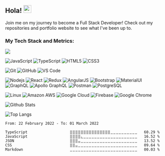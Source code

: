 ## Hola! <img src="https://media.giphy.com/media/hvRJCLFzcasrR4ia7z/giphy.gif" width="25px"></a>

Join me on my journey to become a Full Stack Developer! Check out my repositories and portfolio website to see what I've been up to.

### My Tech Stack and Metrics:

![](https://komarev.com/ghpvc/?username=carriver)

![JavaScript](https://img.shields.io/badge/-JavaScript-black?style=flat-square&logo=javascript)
![TypeScript](https://img.shields.io/badge/-TypeScript-black?style=flat-square&logo=typescript)
![HTML5](https://img.shields.io/badge/-HTML5-E34F26?style=flat-square&logo=html5&logoColor=white)
![CSS3](https://img.shields.io/badge/-CSS3-1572B6?style=flat-square&logo=css3)

![Git](https://img.shields.io/badge/-Git-black?style=flat-square&logo=git)
![GitHub](https://img.shields.io/badge/-GitHub-181717?style=flat-square&logo=github)
![VS Code](https://img.shields.io/badge/-VS%20Code-007ACC?style=flat-square&logo=visual-studio-code)

![Nodejs](https://img.shields.io/badge/-Nodejs-black?style=flat-square&logo=Node.js)
![React](https://img.shields.io/badge/-React-black?style=flat-square&logo=react)
![Redux](https://img.shields.io/badge/-Redux-black?style=flat-square&logo=redux)
![AngularJS](https://img.shields.io/badge/-Angularjs-black?style=flat-square&logo=angularJS)
![Bootstrap](https://img.shields.io/badge/-Bootstrap-563D7C?style=flat-square&logo=bootstrap)
![MaterialUI](https://img.shields.io/badge/-MatrialUI-0081CB?style=flat-square&logo=material-UI)
![GraphQL](https://img.shields.io/badge/-GraphQL-E10098?style=flat-square&logo=graphql)
![Apollo GraphQL](https://img.shields.io/badge/-Apollo%20GraphQL-311C87?style=flat-square&logo=apollo-graphql)
![Postman](https://img.shields.io/badge/Postman-black?style=flat-square&logo=postman)
![PostgreSQL](https://img.shields.io/badge/-PostgreSQL-336791?style=flat-square&logo=postgresql)

![Linux](https://img.shields.io/badge/Linux-black?style=flat-square&logo=linux)
![Amazon AWS](https://img.shields.io/badge/Amazon%20AWS-232F3E?style=flat-square&logo=amazon-aws)
![Google Cloud](https://img.shields.io/badge/Google%20Cloud-black?style=flat-square&logo=google-cloud)
![Firebase](https://img.shields.io/badge/Firebase-black?style=flat-square&logo=firebase)
![Google Chrome](https://img.shields.io/badge/Chrome-black?style=flat-square&logo=google-chrome)

![Github Stats](https://github-readme-stats.vercel.app/api?username=carriver&count_private=true&show_icons=true&include_all_commits=true)

![Top Langs](https://github-readme-stats.vercel.app/api/top-langs/?username=carriver&hide=TeX&layout=compact)

<!--START_SECTION:waka-->

```text
From: 22 February 2022 - To: 01 March 2022

TypeScript                   ⣿⣿⣿⣿⣿⣿⣿⣿⣿⣿⣿⣿⣿⣿⣿⣀⣀⣀⣀⣀⣀⣀⣀⣀⣀   60.29 %
JavaScript                   ⣿⣿⣿⣿⣄⣀⣀⣀⣀⣀⣀⣀⣀⣀⣀⣀⣀⣀⣀⣀⣀⣀⣀⣀⣀   16.52 %
JSON                         ⣿⣿⣿⣤⣀⣀⣀⣀⣀⣀⣀⣀⣀⣀⣀⣀⣀⣀⣀⣀⣀⣀⣀⣀⣀   13.52 %
CSS                          ⣿⣿⣤⣀⣀⣀⣀⣀⣀⣀⣀⣀⣀⣀⣀⣀⣀⣀⣀⣀⣀⣀⣀⣀⣀   09.64 %
Markdown                     ⣀⣀⣀⣀⣀⣀⣀⣀⣀⣀⣀⣀⣀⣀⣀⣀⣀⣀⣀⣀⣀⣀⣀⣀⣀   00.03 %
```

<!--END_SECTION:waka-->
